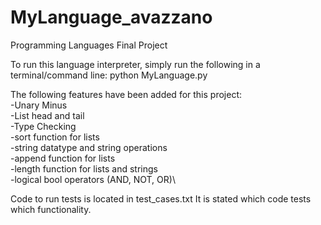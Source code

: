 # MyLanguage_avazzano
Programming Languages Final Project

To run this language interpreter, simply run the following in a terminal/command line:
python MyLanguage.py


The following features have been added for this project:\
-Unary Minus\
-List head and tail\
-Type Checking\
-sort function for lists\
-string datatype and string operations\
-append function for lists\
-length function for lists and strings\
-logical bool operators (AND, NOT, OR)\


Code to run tests is located in test_cases.txt
It is stated which code tests which functionality.